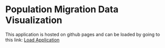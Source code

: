 # Population Migration Data Visualization
This application is hosted on github pages and can be loaded by going to this link: [Load Application](https://sanchayan721.github.io/MigrantStocksVisualization/)
